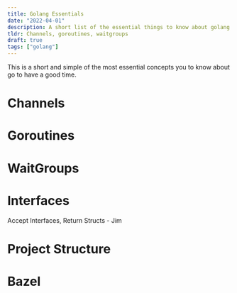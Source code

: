```yaml
---
title: Golang Essentials
date: "2022-04-01"
description: A short list of the essential things to know about golang to have a good time.
tldr: Channels, goroutines, waitgroups
draft: true
tags: ["golang"]
---
```


This is a short and simple of the most essential concepts you to know about go to have a good time.



# Channels

# Goroutines

# WaitGroups

# Interfaces

Accept Interfaces, Return Structs - Jim

# Project Structure

# Bazel
 